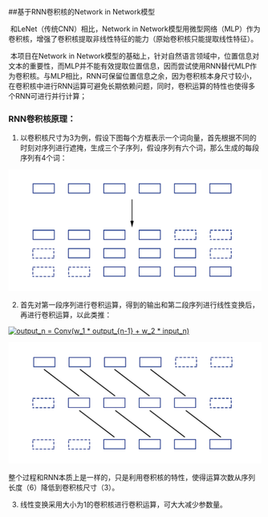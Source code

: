 

##基于RNN卷积核的Network in Network模型

​		和LeNet（传统CNN）相比，Network in Network模型用微型网络（MLP）作为卷积核，增强了卷积核提取非线性特征的能力（原始卷积核只能提取线性特征）。

​		本项目在Network in Network模型的基础上，针对自然语言领域中，位置信息对文本的重要性，而MLP并不能有效提取位置信息，因而尝试使用RNN替代MLP作为卷积核。与MLP相比，RNN可保留位置信息之余，因为卷积核本身尺寸较小，在卷积核中进行RNN运算可避免长期依赖问题，同时，卷积运算的特性也使得多个RNN可进行并行计算；

### RNN卷积核原理：

1. 以卷积核尺寸为3为例，假设下图每个方框表示一个词向量，首先根据不同的时刻对序列进行遮掩，生成三个子序列，假设序列有六个词，那么生成的每段序列有4个词：

![1](image/1.png)

2. 首先对第一段序列进行卷积运算，得到的输出和第二段序列进行线性变换后，再进行卷积运算，以此类推：

<a href="https://www.codecogs.com/eqnedit.php?latex=output_n&space;=&space;Conv(w_1&space;*&space;output_{n-1}&space;&plus;&space;w_2&space;*&space;input_n)" target="_blank"><img src="https://latex.codecogs.com/gif.latex?output_n&space;=&space;Conv(w_1&space;*&space;output_{n-1}&space;&plus;&space;w_2&space;*&space;input_n)" title="output_n = Conv(w_1 * output_{n-1} + w_2 * input_n)" /></a>

![2](image/2.png)

​		整个过程和RNN本质上是一样的，只是利用卷积核的特性，使得运算次数从序列长度（6）降低到卷积核尺寸（3）。

3. 线性变换采用大小为1的卷积核进行卷积运算，可大大减少参数量。